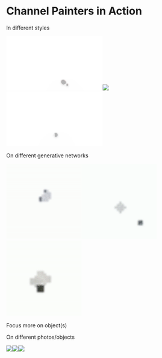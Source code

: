 # Channel Painters in Action

In different styles

<img src="/data/output/gif/Cars_udnie_L9_blank_forward_background.gif" width="256"><img src="/data/output/gif/Cars_starry_L9.gif" width="256"><img src="/data/output/gif/Cars_rain_L9.gif" width="256">

On different generative networks

<img src="/data/output/gif/volcano_L5_640.gif" width="200"><img src="/data/output/gif/vase_L5_512.gif" width="200"><img src="/data/output/gif/daisy_L5_512.gif" width="200">


Focus more on object(s)


On different photos/objects

<img src="/data/output/gif/Bus_udnie_L9.gif" width="256"><img src="/data/output/gif/Bus_starry_L9.gif" width="256"><img src="/data/output/gif/Bus_wave_L9.gif" width="256">
